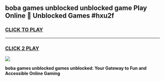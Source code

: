 
## boba games unblocked unblocked game Play Online 👋 Unblocked Games #hxu2f
<h3>
<a href="https://premium.freeplayer.one?title=boba_games_unblocked&ref=21F">CLICK TO PLAY</a></h3>
<hr>

<h3>
<a href="https://premium.freeplayer.one?title=boba_games_unblocked&ref=21F">CLICK 2 PLAY</a>
  
</h3>

<a href="https://premium.freeplayer.one?title=boba_games_unblocked&ref=21F/"><img src="https://clearcache.store/games.png"></a>


**boba games unblocked games unblocked: Your Gateway to Fun and Accessible Online Gaming**
